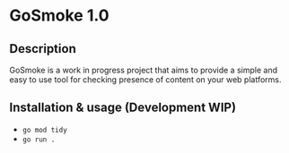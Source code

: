 # GoSmoke 1.0

## Description
GoSmoke is a work in progress project that aims to provide a simple and easy to use tool for checking presence of content on your web platforms.

## Installation & usage (Development WIP)

* `go mod tidy`
* `go run .`


